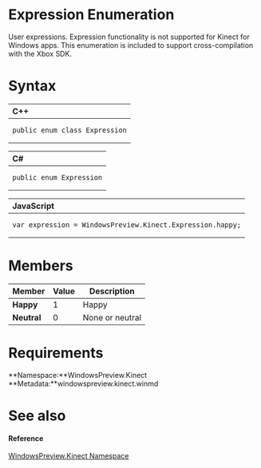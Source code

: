 Expression Enumeration  
======================  

User expressions. Expression functionality is not supported for Kinect for Windows apps. This enumeration is included to support cross-compilation with the Xbox SDK. <span id="syntaxSection"></span>

Syntax  
======  

<table>
<colgroup>
<col width="100%" />
</colgroup>
<thead>
<tr class="header">
<th align="left">C++</th>
</tr>
</thead>
<tbody>
<tr class="odd">
<td align="left"><pre><code>public enum class Expression</code></pre></td>
</tr>
</tbody>
</table>

<table>
<colgroup>
<col width="100%" />
</colgroup>
<thead>
<tr class="header">
<th align="left">C#</th>
</tr>
</thead>
<tbody>
<tr class="odd">
<td align="left"><pre><code>public enum Expression</code></pre></td>
</tr>
</tbody>
</table>

<table>
<colgroup>
<col width="100%" />
</colgroup>
<thead>
<tr class="header">
<th align="left">JavaScript</th>
</tr>
</thead>
<tbody>
<tr class="odd">
<td align="left"><pre><code>var expression = WindowsPreview.Kinect.Expression.happy;</code></pre></td>
</tr>
</tbody>
</table>

<span id="ID4EBB"></span>

Members  
=======  

| Member      | Value | Description     |
|-------------|-------|-----------------|
| **Happy**   | 1     | Happy           |
| **Neutral** | 0     | None or neutral |

<span id="requirements"></span>

Requirements  
============  

**Namespace:**WindowsPreview.Kinect  
**Metadata:**windowspreview.kinect.winmd  

<span id="ID4EIB"></span>

See also  
========  

<span id="ID4EKB"></span>
#### Reference  

[WindowsPreview.Kinect Namespace](../Kinect.md)  



<!--Please do not edit the data in the comment block below.-->
<!--
TOCTitle : Expression Enumeration
RLTitle : Expression Enumeration
KeywordK : Expression enumeration
KeywordK : WindowsPreview.Kinect.Expression enumeration
HelpPriority : 2
KeywordF : WindowsPreview.Kinect.Expression
KeywordF : Expression
KeywordF : WindowsPreview.Kinect.Expression
KeywordA : T:WindowsPreview.Kinect.Expression
AssetID : T:WindowsPreview.Kinect.Expression
Locale : en-us
CommunityContent : 1
APIType : Managed
APILocation : windowspreview.kinect.winmd
APIName : WindowsPreview.Kinect.Expression
TargetOS : Windows
TopicType : kbSyntax
DevLang : VB
DevLang : CSharp
DevLang : JavaScript
DevLang : C++
DocSet : K4Wv2
ProjType : K4Wv2Proj
Technology : Kinect for Windows
Product : Kinect for Windows SDK v2
productversion : 20
-->
